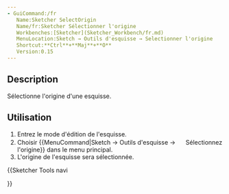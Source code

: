 ```yaml
---
- GuiCommand:/fr
   Name:Sketcher SelectOrigin
   Name/fr:Sketcher Sélectionner l'origine
   Workbenches:[Sketcher](Sketcher_Workbench/fr.md)
   MenuLocation:Sketch → Outils d'esquisse → Selectionner l'origine
   Shortcut:**Ctrl**+**Maj**+**O**
   Version:0.15
---
```


## Description

Sélectionne l\'origine d\'une esquisse.

## Utilisation

1.  Entrez le mode d\'édition de l\'esquisse.
2.  Choisir {{MenuCommand|Sketch → Outils d'esquisse → <img src=images/Sketcher_SelectOrigin.svg style="width:16px"> Sélectionnez l'origine}} dans le menu principal.
3.  L\'origine de l\'esquisse sera sélectionnée.





{{Sketcher Tools navi

}}  
